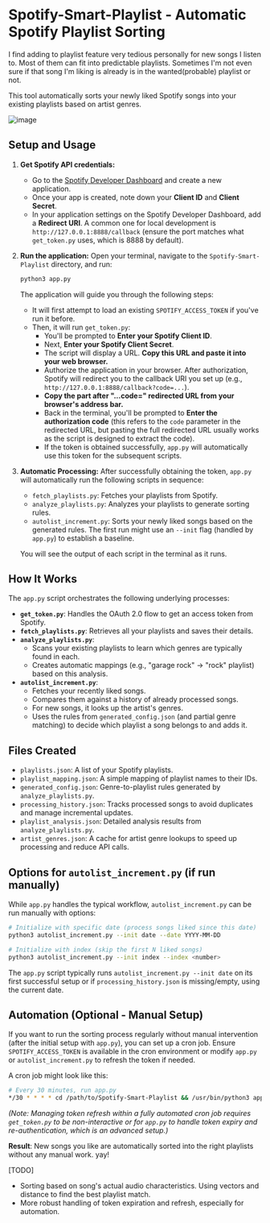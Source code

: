 # Spotify-Smart-Playlist - Automatic Spotify Playlist Sorting

I find adding to playlist feature very tedious personally for new songs I listen to. Most of them can fit into predictable playlists. Sometimes I'm not even sure if that song I'm liking is already is in the wanted(probable) playlist or not.

This tool automatically sorts your newly liked Spotify songs into your existing playlists based on artist genres.

![image](https://github.com/user-attachments/assets/0b51d9df-fa99-4083-8b30-37f5cd03edcc)

## Setup and Usage

1.  **Get Spotify API credentials:**
    *   Go to the [Spotify Developer Dashboard](https://developer.spotify.com/dashboard) and create a new application.
    *   Once your app is created, note down your **Client ID** and **Client Secret**.
    *   In your application settings on the Spotify Developer Dashboard, add a **Redirect URI**. A common one for local development is `http://127.0.0.1:8888/callback` (ensure the port matches what `get_token.py` uses, which is 8888 by default).

2.  **Run the application:**
    Open your terminal, navigate to the `Spotify-Smart-Playlist` directory, and run:
    ```bash
    python3 app.py
    ```
    The application will guide you through the following steps:
    *   It will first attempt to load an existing `SPOTIFY_ACCESS_TOKEN` if you've run it before.
    *   Then, it will run `get_token.py`:
        *   You'll be prompted to **Enter your Spotify Client ID**.
        *   Next, **Enter your Spotify Client Secret**.
        *   The script will display a URL. **Copy this URL and paste it into your web browser.**
        *   Authorize the application in your browser. After authorization, Spotify will redirect you to the callback URI you set up (e.g., `http://127.0.0.1:8888/callback?code=...`).
        *   **Copy the part after "...code=" redirected URL from your browser's address bar.**
        *   Back in the terminal, you'll be prompted to **Enter the authorization code** (this refers to the `code` parameter in the redirected URL, but pasting the full redirected URL usually works as the script is designed to extract the code).
        *   If the token is obtained successfully, `app.py` will automatically use this token for the subsequent scripts.

3.  **Automatic Processing:**
    After successfully obtaining the token, `app.py` will automatically run the following scripts in sequence:
    *   `fetch_playlists.py`: Fetches your playlists from Spotify.
    *   `analyze_playlists.py`: Analyzes your playlists to generate sorting rules.
    *   `autolist_increment.py`: Sorts your newly liked songs based on the generated rules. The first run might use an `--init` flag (handled by `app.py`) to establish a baseline.

    You will see the output of each script in the terminal as it runs.

## How It Works 

The `app.py` script orchestrates the following underlying processes:

*   **`get_token.py`**: Handles the OAuth 2.0 flow to get an access token from Spotify.
*   **`fetch_playlists.py`**: Retrieves all your playlists and saves their details.
*   **`analyze_playlists.py`**:
    *   Scans your existing playlists to learn which genres are typically found in each.
    *   Creates automatic mappings (e.g., "garage rock" → "rock" playlist) based on this analysis.
*   **`autolist_increment.py`**:
    *   Fetches your recently liked songs.
    *   Compares them against a history of already processed songs.
    *   For new songs, it looks up the artist's genres.
    *   Uses the rules from `generated_config.json` (and partial genre matching) to decide which playlist a song belongs to and adds it.

## Files Created

*   `playlists.json`: A list of your Spotify playlists.
*   `playlist_mapping.json`: A simple mapping of playlist names to their IDs.
*   `generated_config.json`: Genre-to-playlist rules generated by `analyze_playlists.py`.
*   `processing_history.json`: Tracks processed songs to avoid duplicates and manage incremental updates.
*   `playlist_analysis.json`: Detailed analysis results from `analyze_playlists.py`.
*   `artist_genres.json`: A cache for artist genre lookups to speed up processing and reduce API calls.

## Options for `autolist_increment.py` (if run manually)

While `app.py` handles the typical workflow, `autolist_increment.py` can be run manually with options:

```bash
# Initialize with specific date (process songs liked since this date)
python3 autolist_increment.py --init date --date YYYY-MM-DD

# Initialize with index (skip the first N liked songs)
python3 autolist_increment.py --init index --index <number>
```
The `app.py` script typically runs `autolist_increment.py --init date` on its first successful setup or if `processing_history.json` is missing/empty, using the current date.

## Automation (Optional - Manual Setup)

If you want to run the sorting process regularly without manual intervention (after the initial setup with `app.py`), you can set up a cron job. Ensure `SPOTIFY_ACCESS_TOKEN` is available in the cron environment or modify `app.py` or `autolist_increment.py` to refresh the token if needed.

A cron job might look like this:
```bash
# Every 30 minutes, run app.py
*/30 * * * * cd /path/to/Spotify-Smart-Playlist && /usr/bin/python3 app.py >> /path/to/spotify_sorter.log 2>&1
```
*(Note: Managing token refresh within a fully automated cron job requires `get_token.py` to be non-interactive or for `app.py` to handle token expiry and re-authentication, which is an advanced setup.)*

**Result**: New songs you like are automatically sorted into the right playlists without any manual work. yay!

[TODO]
*   Sorting based on song's actual audio characteristics. Using vectors and distance to find the best playlist match.
*   More robust handling of token expiration and refresh, especially for automation.